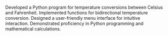 Developed a Python program for temperature conversions between Celsius and Fahrenheit.
Implemented functions for bidirectional temperature conversion.
Designed a user-friendly menu interface for intuitive interaction.
Demonstrated proficiency in Python programming and mathematical calculations.
